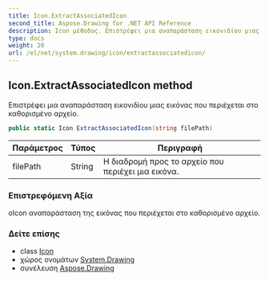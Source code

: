 ```yaml
---
title: Icon.ExtractAssociatedIcon
second_title: Aspose.Drawing for .NET API Reference
description: Icon μέθοδος. Επιστρέφει μια αναπαράσταση εικονιδίου μιας εικόνας που περιέχεται στο καθορισμένο αρχείο.
type: docs
weight: 20
url: /el/net/system.drawing/icon/extractassociatedicon/
---
```

## Icon.ExtractAssociatedIcon method

Επιστρέφει μια αναπαράσταση εικονιδίου μιας εικόνας που περιέχεται στο καθορισμένο αρχείο.

```csharp
public static Icon ExtractAssociatedIcon(string filePath)
```

| Παράμετρος | Τύπος | Περιγραφή |
| --- | --- | --- |
| filePath | String | Η διαδρομή προς το αρχείο που περιέχει μια εικόνα. |

### Επιστρεφόμενη Αξία

οIcon αναπαράσταση της εικόνας που περιέχεται στο καθορισμένο αρχείο.

### Δείτε επίσης

* class [Icon](../)
* χώρος ονομάτων [System.Drawing](../../icon/)
* συνέλευση [Aspose.Drawing](../../../)


